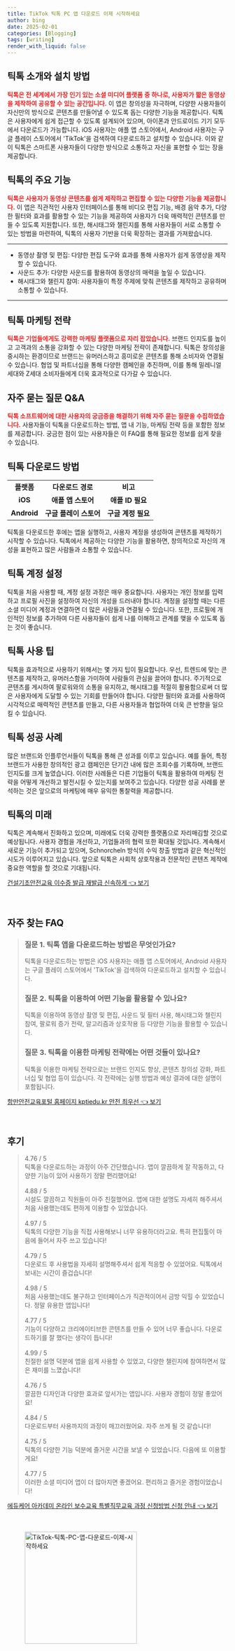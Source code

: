 ```yaml
---
title: TikTok 틱톡 PC 앱 다운로드 이제 시작하세요
author: bing
date: 2025-02-01
categories: [Blogging]
tags: [writing]
render_with_liquid: false
---
```



<h2 id='틱톡_소개와_설치_방법'>틱톡 소개와 설치 방법</h2>

<p><b><span style="color: #ee2323;">틱톡은 전 세계에서 가장 인기 있는 소셜 미디어 플랫폼 중 하나로, 사용자가 짧은 동영상을 제작하여 공유할 수 있는 공간입니다.</span></b> 이 앱은 창의성을 자극하며, 다양한 사용자들이 자신만의 방식으로 콘텐츠를 만들어낼 수 있도록 돕는 다양한 기능을 제공합니다. 틱톡은 사용자에게 쉽게 접근할 수 있도록 설계되어 있으며, 아이폰과 안드로이드 기기 모두에서 다운로드가 가능합니다. iOS 사용자는 애플 앱 스토어에서, Android 사용자는 구글 플레이 스토어에서 'TikTok'을 검색하여 다운로드하고 설치할 수 있습니다. 이와 같이 틱톡은 스마트폰 사용자들이 다양한 방식으로 소통하고 자신을 표현할 수 있는 장을 제공합니다.</p>

<h2 id='틱톡의_주요_기능'>틱톡의 주요 기능</h2>

<p><b><span style="color: #ee2323;">틱톡은 사용자가 동영상 콘텐츠를 쉽게 제작하고 편집할 수 있는 다양한 기능을 제공합니다.</span></b> 이 앱은 직관적인 사용자 인터페이스를 통해 비디오 편집 기능, 배경 음악 추가, 다양한 필터와 효과를 활용할 수 있는 기능을 제공하여 사용자가 더욱 매력적인 콘텐츠를 만들 수 있도록 지원합니다. 또한, 해시태그와 챌린지를 통해 사용자들이 서로 소통할 수 있는 방법을 마련하여, 틱톡의 사용자 기반을 더욱 확장하는 결과를 가져왔습니다.</p>

<hr />

<ul>
    <li>동영상 촬영 및 편집: 다양한 편집 도구와 효과를 통해 사용자가 쉽게 동영상을 제작할 수 있습니다.</li>
    <li>사운드 추가: 다양한 사운드를 활용하여 동영상의 매력을 높일 수 있습니다.</li>
    <li>해시태그와 챌린지 참여: 사용자들이 특정 주제에 맞춰 콘텐츠를 제작하고 공유하며 소통할 수 있습니다.</li>
</ul>

<hr />

<h2 id='틱톡_마케팅_전략'>틱톡 마케팅 전략</h2>

<p><b><span style="color: #ee2323;">틱톡은 기업들에게도 강력한 마케팅 플랫폼으로 자리 잡았습니다.</span></b> 브랜드 인지도를 높이고 고객과의 소통을 강화할 수 있는 다양한 마케팅 전략이 존재합니다. 틱톡은 창의성을 중시하는 환경이므로 브랜드는 유머러스하고 흥미로운 콘텐츠를 통해 소비자와 연결될 수 있습니다. 협업 및 파트너십을 통해 다양한 캠페인을 추진하며, 이를 통해 밀레니얼 세대와 Z세대 소비자들에게 더욱 효과적으로 다가갈 수 있습니다.</p>

<h2 id='자주_묻는_질문_QNA'>자주 묻는 질문 Q&A</h2>

<p><b><span style="color: #ee2323;">틱톡 소프트웨어에 대한 사용자의 궁금증을 해결하기 위해 자주 묻는 질문을 수집하였습니다.</span></b> 사용자들이 틱톡을 다운로드하는 방법, 앱 내 기능, 마케팅 전략 등을 포함한 정보를 제공합니다. 궁금한 점이 있는 사용자들은 이 FAQ를 통해 필요한 정보를 쉽게 찾을 수 있습니다.</p>

<h2 id='틱톡_다운로드_방법'>틱톡 다운로드 방법</h2>

<table>
    <tr>
        <td style="text-align: center; height: 17px;"><b>플랫폼</b></td>
        <td style="text-align: center; height: 17px;"><b>다운로드 경로</b></td>
        <td style="text-align: center; height: 17px;"><b>비고</b></td>
    </tr>
    <tr>
        <td style="text-align: center; height: 17px;"><b>iOS</b></td>
        <td style="text-align: center; height: 17px;"><b>애플 앱 스토어</b></td>
        <td style="text-align: center; height: 17px;"><b>애플 ID 필요</b></td>
    </tr>
    <tr>
        <td style="text-align: center; height: 17px;"><b>Android</b></td>
        <td style="text-align: center; height: 17px;"><b>구글 플레이 스토어</b></td>
        <td style="text-align: center; height: 17px;"><b>구글 계정 필요</b></td>
    </tr>
</table>

<p>틱톡을 다운로드한 후에는 앱을 실행하고, 사용자 계정을 생성하여 콘텐츠를 제작하기 시작할 수 있습니다. 틱톡에서 제공하는 다양한 기능을 활용하면, 창의적으로 자신의 개성을 표현하고 많은 사람들과 소통할 수 있습니다.</p>

<h2 id='틱톡_계정_설정'>틱톡 계정 설정</h2>

<p>틱톡을 처음 사용할 때, 계정 설정 과정은 매우 중요합니다. 사용자는 개인 정보를 입력하고 프로필 사진을 설정하여 자신의 개성을 드러내야 합니다. 계정을 설정할 때는 다른 소셜 미디어 계정과 연결하면 더 많은 사람들과 연결될 수 있습니다. 또한, 프로필에 개인적인 정보를 추가하여 다른 사용자들이 쉽게 나를 이해하고 관계를 맺을 수 있도록 돕는 것이 좋습니다.</p>

<h2 id='틱톡_사용_팁'>틱톡 사용 팁</h2>

<p>틱톡을 효과적으로 사용하기 위해서는 몇 가지 팁이 필요합니다. 우선, 트렌드에 맞는 콘텐츠를 제작하고, 유머러스함을 가미하여 사람들의 관심을 끌어야 합니다. 주기적으로 콘텐츠를 게시하여 팔로워와의 소통을 유지하고, 해시태그를 적절히 활용함으로써 더 많은 사용자에게 도달할 수 있는 기회를 만들어야 합니다. 다양한 필터와 효과를 사용하여 시각적으로 매력적인 콘텐츠를 만들고, 다른 사용자들과 협업하여 더욱 큰 반향을 일으킬 수 있습니다.</p>

<h2 id='틱톡_성공_사례'>틱톡 성공 사례</h2>

<p>많은 브랜드와 인플루언서들이 틱톡을 통해 큰 성과를 이루고 있습니다. 예를 들어, 특정 브랜드가 사용한 창의적인 광고 캠페인은 단기간 내에 많은 조회수를 기록하며, 브랜드 인지도를 크게 높였습니다. 이러한 사례들은 다른 기업들이 틱톡을 활용하여 마케팅 전략을 어떻게 개선하고 발전시킬 수 있는지를 보여주고 있습니다. 다양한 성공 사례를 분석하는 것은 앞으로의 마케팅에 매우 유익한 통찰력을 제공합니다.</p>

<h2 id='틱톡의_미래'>틱톡의 미래</h2>

<p>틱톡은 계속해서 진화하고 있으며, 미래에도 더욱 강력한 플랫폼으로 자리매김할 것으로 예상됩니다. 사용자 경험을 개선하고, 기업들과의 협력 또한 확대될 것입니다. 계속해서 새로운 기능이 추가되고 있으며, Schnorcheln 방식의 수익 창출 방법과 같은 혁신적인 시도가 이루어지고 있습니다. 앞으로 틱톡은 사회적 상호작용과 전문적인 콘텐츠 제작에 중요한 역할을 할 것으로 기대됩니다.</p>


<p><a class="click-button" title="건설기초안전교육 이수증 발급 재발급 신속하게" href="https://afficreate.github.io/posts/%EA%B1%B4%EC%84%A4%EA%B8%B0%EC%B4%88%EC%95%88%EC%A0%84%EA%B5%90%EC%9C%A1-%EC%9D%B4%EC%88%98%EC%A6%9D-%EB%B0%9C%EA%B8%89-%EC%9E%AC%EB%B0%9C%EA%B8%89-%EC%8B%A0%EC%86%8D%ED%95%98%EA%B2%8C/" rel="dofollow">건설기초안전교육 이수증 발급 재발급 신속하게 👈 보기</a></p><br>
<h2 id='자주_찾는_FAQ'>자주 찾는 FAQ</h2>
<div itemscope="" itemtype="https://schema.org/FAQPage">
<blockquote>
<div itemscope="" itemprop="mainEntity" itemtype="https://schema.org/Question">
<h3 itemprop="name">질문 1. 틱톡 앱을 다운로드하는 방법은 무엇인가요?</h3>
<div itemscope="" itemprop="acceptedAnswer" itemtype="https://schema.org/Answer">
<span itemprop="text">
<p>틱톡을 다운로드하는 방법은 iOS 사용자는 애플 앱 스토어에서, Android 사용자는 구글 플레이 스토어에서 'TikTok'을 검색하여 다운로드하고 설치할 수 있습니다.</p>
</span>
</div>
</div>
<div itemscope="" itemprop="mainEntity" itemtype="https://schema.org/Question">
<h3 itemprop="name">질문 2. 틱톡을 이용하여 어떤 기능을 활용할 수 있나요?</h3>
<div itemscope="" itemprop="acceptedAnswer" itemtype="https://schema.org/Answer">
<span itemprop="text">
<p>틱톡을 이용하여 동영상 촬영 및 편집, 사운드 및 필터 사용, 해시태그와 챌린지 참여, 팔로워 증가 전략, 알고리즘과 상호작용 등 다양한 기능을 활용할 수 있습니다.</p>
</span>
</div>
</div>
<div itemscope="" itemprop="mainEntity" itemtype="https://schema.org/Question">
<h3 itemprop="name">질문 3. 틱톡을 이용한 마케팅 전략에는 어떤 것들이 있나요?</h3>
<div itemscope="" itemprop="acceptedAnswer" itemtype="https://schema.org/Answer">
<span itemprop="text">
<p>틱톡을 이용한 마케팅 전략으로는 브랜드 인지도 향상, 콘텐츠 창의성 강화, 파트너십 및 협업 등이 있습니다. 각 전략에는 실행 방법과 예상 결과에 대한 설명이 포함됩니다.</p>
</span>
</div>
</div>
</blockquote>
</div>
<p><a class="click-button" title="항만안전교육포털 홈페이지 kptiedu.kr 안전 최우선" href="https://afficreate.github.io/posts/%ED%95%AD%EB%A7%8C%EC%95%88%EC%A0%84%EA%B5%90%EC%9C%A1%ED%8F%AC%ED%84%B8-%ED%99%88%ED%8E%98%EC%9D%B4%EC%A7%80-kptiedu.kr-%EC%95%88%EC%A0%84-%EC%B5%9C%EC%9A%B0%EC%84%A0/" rel="dofollow">항만안전교육포털 홈페이지 kptiedu.kr 안전 최우선 👈 보기</a></p><br>
<h2 id='후기'>후기</h2>
<div itemscope itemtype="https://schema.org/Product">
  <blockquote>
  <div itemprop="review" itemscope itemtype="https://schema.org/Review">
      <div itemprop="reviewRating" itemscope itemtype="https://schema.org/Rating"> <span itemprop="ratingValue">4.76</span> / <span itemprop="bestRating">5</span> </div>
      <span itemprop="reviewBody">틱톡을 다운로드하는 과정이 아주 간단했습니다. 앱이 깔끔하게 잘 작동하고, 다양한 기능이 있어 사용하기 정말 편리했어요!</span>
  </div>
  <br>
  <div itemprop="review" itemscope itemtype="https://schema.org/Review">
      <div itemprop="reviewRating" itemscope itemtype="https://schema.org/Rating"> <span itemprop="ratingValue">4.88</span> / <span itemprop="bestRating">5</span> </div>
      <span itemprop="reviewBody">시설도 깔끔하고 직원들이 아주 친절했어요. 앱에 대한 설명도 자세히 해주셔서 처음 사용했는데도 편하게 이용할 수 있었습니다.</span>
  </div>
  <br>
  <div itemprop="review" itemscope itemtype="https://schema.org/Review">
      <div itemprop="reviewRating" itemscope itemtype="https://schema.org/Rating"> <span itemprop="ratingValue">4.97</span> / <span itemprop="bestRating">5</span> </div>
      <span itemprop="reviewBody">틱톡의 다양한 기능을 직접 사용해보니 너무 유용하더라고요. 특히 편집툴이 마음에 들어서 자주 쓰고 있습니다!</span>
  </div>
  <br>
  <div itemprop="review" itemscope itemtype="https://schema.org/Review">
      <div itemprop="reviewRating" itemscope itemtype="https://schema.org/Rating"> <span itemprop="ratingValue">4.79</span> / <span itemprop="bestRating">5</span> </div>
      <span itemprop="reviewBody">다운로드 후 사용법을 자세히 설명해주셔서 쉽게 적응할 수 있었어요. 틱톡에서 보내는 시간이 즐겁습니다!</span>
  </div>
  <br>
  <div itemprop="review" itemscope itemtype="https://schema.org/Review">
      <div itemprop="reviewRating" itemscope itemtype="https://schema.org/Rating"> <span itemprop="ratingValue">4.98</span> / <span itemprop="bestRating">5</span> </div>
      <span itemprop="reviewBody">처음 사용했는데도 불구하고 인터페이스가 직관적이어서 금방 익힐 수 있었습니다. 정말 유용한 앱입니다!</span>
  </div>
  <br>
  <div itemprop="review" itemscope itemtype="https://schema.org/Review">
      <div itemprop="reviewRating" itemscope itemtype="https://schema.org/Rating"> <span itemprop="ratingValue">4.77</span> / <span itemprop="bestRating">5</span> </div>
      <span itemprop="reviewBody">기능이 다양하고 크리에이티브한 콘텐츠를 만들 수 있어 너무 좋습니다. 다운로드하기를 잘 했다는 생각이 듭니다!</span>
  </div>
  <br>
  <div itemprop="review" itemscope itemtype="https://schema.org/Review">
      <div itemprop="reviewRating" itemscope itemtype="https://schema.org/Rating"> <span itemprop="ratingValue">4.99</span> / <span itemprop="bestRating">5</span> </div>
      <span itemprop="reviewBody">친절한 설명 덕분에 앱을 쉽게 사용할 수 있었고, 다양한 챌린지에 참여하면서 많은 재미를 느꼈습니다!</span>
  </div>
  <br>
  <div itemprop="review" itemscope itemtype="https://schema.org/Review">
      <div itemprop="reviewRating" itemscope itemtype="https://schema.org/Rating"> <span itemprop="ratingValue">4.76</span> / <span itemprop="bestRating">5</span> </div>
      <span itemprop="reviewBody">깔끔한 디자인과 다양한 효과로 앞서가는 앱입니다. 사용자 경험이 정말 좋았어요!</span>
  </div>
  <br>
  <div itemprop="review" itemscope itemtype="https://schema.org/Review">
      <div itemprop="reviewRating" itemscope itemtype="https://schema.org/Rating"> <span itemprop="ratingValue">4.84</span> / <span itemprop="bestRating">5</span> </div>
      <span itemprop="reviewBody">다운로드부터 사용까지의 과정이 매끄러웠어요. 자주 쓰게 될 것 같습니다!</span>
  </div>
  <br>
  <div itemprop="review" itemscope itemtype="https://schema.org/Review">
      <div itemprop="reviewRating" itemscope itemtype="https://schema.org/Rating"> <span itemprop="ratingValue">4.75</span> / <span itemprop="bestRating">5</span> </div>
      <span itemprop="reviewBody">틱톡의 다양한 기능 덕분에 즐거운 시간을 보낼 수 있었습니다. 다음에 또 이용할게요!</span>
  </div>
  <br>
  <div itemprop="review" itemscope itemtype="https://schema.org/Review">
      <div itemprop="reviewRating" itemscope itemtype="https://schema.org/Rating"> <span itemprop="ratingValue">4.77</span> / <span itemprop="bestRating">5</span> </div>
      <span itemprop="reviewBody">이러한 소셜 미디어 앱이 더 많아지면 좋겠어요. 편리하고 즐거운 경험이었습니다!</span>
  </div>
  </blockquote>
</div>
<p><a class="click-button" title="에듀케어 아카데미 온라인 보수교육 특별직무교육 과정 신청방법 신청 안내" href="https://afficreate.github.io/posts/%EC%97%90%EB%93%80%EC%BC%80%EC%96%B4-%EC%95%84%EC%B9%B4%EB%8D%B0%EB%AF%B8-%EC%98%A8%EB%9D%BC%EC%9D%B8-%EB%B3%B4%EC%88%98%EA%B5%90%EC%9C%A1-%ED%8A%B9%EB%B3%84%EC%A7%81%EB%AC%B4%EA%B5%90%EC%9C%A1-%EA%B3%BC%EC%A0%95-%EC%8B%A0%EC%B2%AD%EB%B0%A9%EB%B2%95-%EC%8B%A0%EC%B2%AD-%EC%95%88%EB%82%B4/" rel="dofollow">에듀케어 아카데미 온라인 보수교육 특별직무교육 과정 신청방법 신청 안내 👈 보기</a></p><br>
<figure class="image"><img src="https://afficreate.github.io/assets/img/thumbnail/TikTok-틱톡-PC-앱-다운로드-이제-시작하세요.webp" alt="TikTok-틱톡-PC-앱-다운로드-이제-시작하세요" width="256" height="256"></figure>